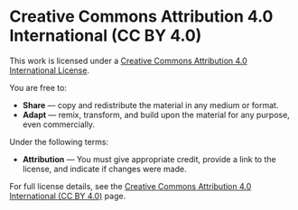 # Creative Commons Attribution 4.0 International (CC BY 4.0)

This work is licensed under a [Creative Commons Attribution 4.0 International License](https://creativecommons.org/licenses/by/4.0/).

You are free to:

- **Share** — copy and redistribute the material in any medium or format.
- **Adapt** — remix, transform, and build upon the material for any purpose, even commercially.

Under the following terms:

- **Attribution** — You must give appropriate credit, provide a link to the license, and indicate if changes were made.

For full license details, see the [Creative Commons Attribution 4.0 International (CC BY 4.0)](https://creativecommons.org/licenses/by/4.0/) page.
